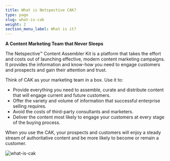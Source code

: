 ```yaml
---
title: What is Netspective CAK?
type: page
slug: what-is-cak
weight: 2
section_menu_label: What is it?
---
```


**A Content Marketing Team that Never Sleeps**

The Netspective™ Content Assembler Kit is a platform that takes the effort and costs out of launching effective, modern content marketing campaigns. It provides the information and know-how you need to engage customers and prospects and gain their attention and trust.

Think of CAK as your marketing team in a box. Use it to:

* Provide everything you need to assemble, curate and distribute content that will engage current and future customers.
* Offer the variety and volume of information that successful enterprise selling requires.
* Avoid the costs of third-party consultants and marketers.
* Deliver the content most likely to engage your customers at every stage of the buying process.

When you use the CAK, your prospects and customers will enjoy a steady stream of authoritative content and be more likely to become or remain a customer.


![what-is-cak](img/solutions/cak/Netspective-Content-Assembler-Kit-Diagram.jpg#center)
